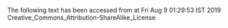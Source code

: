 The following text has been accessed from at Fri Aug 9 01:29:53 IST 2019
Creative_Commons_Attribution-ShareAlike_License
